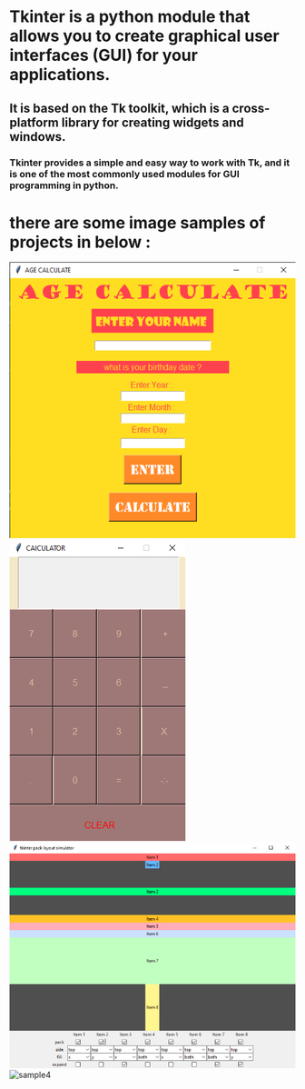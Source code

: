 # Tkinter is a python module that allows you to create graphical user interfaces (GUI) for your applications.
## It is based on the Tk toolkit, which is a cross-platform library for creating widgets and windows.
### Tkinter provides a simple and easy way to work with Tk, and it is one of the most commonly used modules for GUI programming in python.

# there are some image samples of projects in below :

<img src="https://github.com/ArmitAhas/Colorful-world-with-Tkinter/blob/master/age%20calculator%20tkinter/age%20calculator%20tkinter.png" alt="sample1">
<img src="https://github.com/ArmitAhas/Colorful-world-with-Tkinter/blob/master/calculator/calculator.png" alt="sample2">
<img src="https://github.com/ArmitAhas/Colorful-world-with-Tkinter/blob/master/tkinter%20position/position.png" alt="sample3">
<img src="" alt="sample4">
